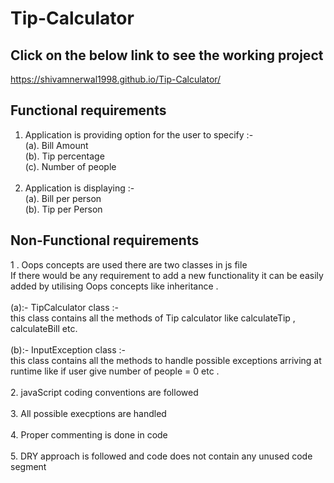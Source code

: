 # Tip-Calculator

 ## Click on the below link to see the working project
 https://shivamnerwal1998.github.io/Tip-Calculator/
 
 ## Functional requirements 
  1. Application is providing option for the user to specify :- <br/>
  (a). Bill Amount </br>(b). Tip percentage <br/>(c). Number of people <br/></br>
  2. Application is displaying :- </br>
  (a). Bill per person</br> 
  (b). Tip per Person
 ## Non-Functional requirements
 1 .  Oops concepts are used there are two classes in js file<br/>
 If there would be any requirement to add a new functionality it can be easily added by utilising Oops concepts like inheritance .  
 </br>
 (a):- TipCalculator class :- <br/>this class contains all the methods of Tip calculator like calculateTip , calculateBill etc. </br></br>
 (b):- InputException class :- </br> this class contains all the methods to handle possible exceptions arriving at runtime like if user give number of people =  0 etc .   </br></br> 
 2. javaScript coding conventions are followed</br></br> 
 3. All possible execptions are handled</br></br>
 4. Proper commenting is done in code </br></br>
 5. DRY approach is followed and code does not contain any unused code segment
 
  
 
 
